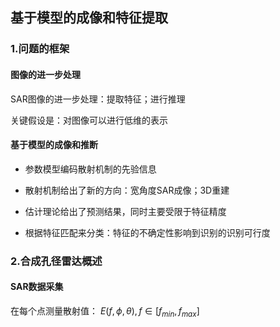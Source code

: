 ## 基于模型的成像和特征提取

### 1.问题的框架

#### 图像的进一步处理

SAR图像的进一步处理：提取特征；进行推理

关键假设是：对图像可以进行低维的表示

#### 基于模型的成像和推断

- 参数模型编码散射机制的先验信息

- 散射机制给出了新的方向：宽角度SAR成像；3D重建

- 估计理论给出了预测结果，同时主要受限于特征精度

- 根据特征匹配来分类：特征的不确定性影响到识别的识别可行度

### 2.合成孔径雷达概述

#### SAR数据采集

在每个点测量散射值：   $E(f,\phi,\theta),f\in[f_{min},f_{max}]$

